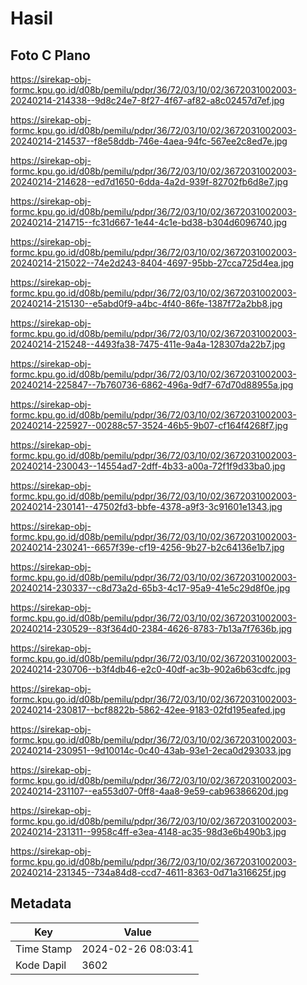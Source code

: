 # Hasil

## Foto C Plano

https://sirekap-obj-formc.kpu.go.id/d08b/pemilu/pdpr/36/72/03/10/02/3672031002003-20240214-214338--9d8c24e7-8f27-4f67-af82-a8c02457d7ef.jpg

https://sirekap-obj-formc.kpu.go.id/d08b/pemilu/pdpr/36/72/03/10/02/3672031002003-20240214-214537--f8e58ddb-746e-4aea-94fc-567ee2c8ed7e.jpg

https://sirekap-obj-formc.kpu.go.id/d08b/pemilu/pdpr/36/72/03/10/02/3672031002003-20240214-214628--ed7d1650-6dda-4a2d-939f-82702fb6d8e7.jpg

https://sirekap-obj-formc.kpu.go.id/d08b/pemilu/pdpr/36/72/03/10/02/3672031002003-20240214-214715--fc31d667-1e44-4c1e-bd38-b304d6096740.jpg

https://sirekap-obj-formc.kpu.go.id/d08b/pemilu/pdpr/36/72/03/10/02/3672031002003-20240214-215022--74e2d243-8404-4697-95bb-27cca725d4ea.jpg

https://sirekap-obj-formc.kpu.go.id/d08b/pemilu/pdpr/36/72/03/10/02/3672031002003-20240214-215130--e5abd0f9-a4bc-4f40-86fe-1387f72a2bb8.jpg

https://sirekap-obj-formc.kpu.go.id/d08b/pemilu/pdpr/36/72/03/10/02/3672031002003-20240214-215248--4493fa38-7475-411e-9a4a-128307da22b7.jpg

https://sirekap-obj-formc.kpu.go.id/d08b/pemilu/pdpr/36/72/03/10/02/3672031002003-20240214-225847--7b760736-6862-496a-9df7-67d70d88955a.jpg

https://sirekap-obj-formc.kpu.go.id/d08b/pemilu/pdpr/36/72/03/10/02/3672031002003-20240214-225927--00288c57-3524-46b5-9b07-cf164f4268f7.jpg

https://sirekap-obj-formc.kpu.go.id/d08b/pemilu/pdpr/36/72/03/10/02/3672031002003-20240214-230043--14554ad7-2dff-4b33-a00a-72f1f9d33ba0.jpg

https://sirekap-obj-formc.kpu.go.id/d08b/pemilu/pdpr/36/72/03/10/02/3672031002003-20240214-230141--47502fd3-bbfe-4378-a9f3-3c91601e1343.jpg

https://sirekap-obj-formc.kpu.go.id/d08b/pemilu/pdpr/36/72/03/10/02/3672031002003-20240214-230241--6657f39e-cf19-4256-9b27-b2c64136e1b7.jpg

https://sirekap-obj-formc.kpu.go.id/d08b/pemilu/pdpr/36/72/03/10/02/3672031002003-20240214-230337--c8d73a2d-65b3-4c17-95a9-41e5c29d8f0e.jpg

https://sirekap-obj-formc.kpu.go.id/d08b/pemilu/pdpr/36/72/03/10/02/3672031002003-20240214-230529--83f364d0-2384-4626-8783-7b13a7f7636b.jpg

https://sirekap-obj-formc.kpu.go.id/d08b/pemilu/pdpr/36/72/03/10/02/3672031002003-20240214-230706--b3f4db46-e2c0-40df-ac3b-902a6b63cdfc.jpg

https://sirekap-obj-formc.kpu.go.id/d08b/pemilu/pdpr/36/72/03/10/02/3672031002003-20240214-230817--bcf8822b-5862-42ee-9183-02fd195eafed.jpg

https://sirekap-obj-formc.kpu.go.id/d08b/pemilu/pdpr/36/72/03/10/02/3672031002003-20240214-230951--9d10014c-0c40-43ab-93e1-2eca0d293033.jpg

https://sirekap-obj-formc.kpu.go.id/d08b/pemilu/pdpr/36/72/03/10/02/3672031002003-20240214-231107--ea553d07-0ff8-4aa8-9e59-cab96386620d.jpg

https://sirekap-obj-formc.kpu.go.id/d08b/pemilu/pdpr/36/72/03/10/02/3672031002003-20240214-231311--9958c4ff-e3ea-4148-ac35-98d3e6b490b3.jpg

https://sirekap-obj-formc.kpu.go.id/d08b/pemilu/pdpr/36/72/03/10/02/3672031002003-20240214-231345--734a84d8-ccd7-4611-8363-0d71a316625f.jpg


## Metadata

| Key        | Value               |
| ---------- | ------------------- |
| Time Stamp | 2024-02-26 08:03:41 |
| Kode Dapil | 3602                |



